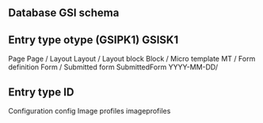 ## Database GSI schema

Entry type          otype (GSIPK1)		    GSISK1
----------------------------------------------------------------
Page                Page                    /
Layout              Layout                  /
Layout block        Block                   /
Micro template      MT                      /
Form definition     Form                    /
Submitted form      SubmittedForm           YYYY-MM-DD/



Entry type          ID
----------------------------------------------------------------
Configuration       config
Image profiles      imageprofiles